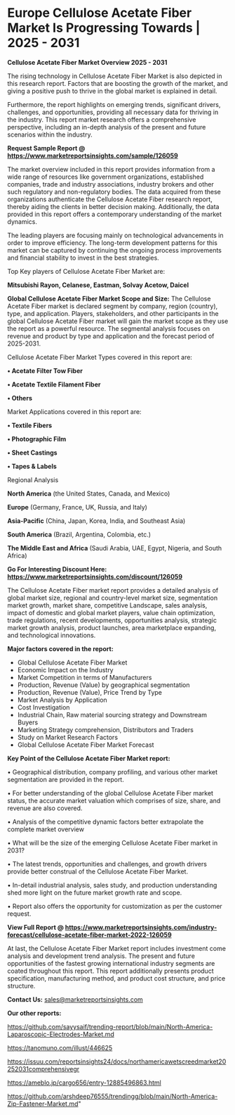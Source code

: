 # Europe Cellulose Acetate Fiber Market Is Progressing Towards | 2025 - 2031

<Strong> Cellulose Acetate Fiber Market Overview 2025 - 2031</strong>

The rising technology in Cellulose Acetate Fiber Market is also depicted in this research report. Factors that are boosting the growth of the market, and giving a positive push to thrive in the global market is explained in detail.

Furthermore, the report highlights on emerging trends, significant drivers, challenges, and opportunities, providing all necessary data for thriving in the industry. This report market research offers a comprehensive perspective, including an in-depth analysis of the present and future scenarios within the industry.

<strong>Request Sample Report @ <a href=https://www.marketreportsinsights.com/sample/126059>https://www.marketreportsinsights.com/sample/126059</a></strong>

The market overview included in this report provides information from a wide range of resources like government organizations, established companies, trade and industry associations, industry brokers and other such regulatory and non-regulatory bodies. The data acquired from these organizations authenticate the Cellulose Acetate Fiber research report, thereby aiding the clients in better decision making. Additionally, the data provided in this report offers a contemporary understanding of the market dynamics.

The leading players are focusing mainly on technological advancements in order to improve efficiency. The long-term development patterns for this market can be captured by continuing the ongoing process improvements and financial stability to invest in the best strategies.

Top Key players of Cellulose Acetate Fiber Market are:

<strong>Mitsubishi Rayon, Celanese, Eastman, Solvay Acetow, Daicel</strong>

<strong><b>Global Cellulose Acetate Fiber Market Scope and Size:</b></strong>
The Cellulose Acetate Fiber market is declared segment by company, region (country), type, and application. Players, stakeholders, and other participants in the global Cellulose Acetate Fiber market will gain the market scope as they use the report as a powerful resource. The segmental analysis focuses on revenue and product by type and application and the forecast period of 2025-2031.

Cellulose Acetate Fiber Market Types covered in this report are:

<strong>• Acetate Filter Tow Fiber

• Acetate Textile Filament Fiber

• Others</strong>

Market Applications covered in this report are:

<strong>• Textile Fibers

• Photographic Film

• Sheet Castings

• Tapes & Labels</strong> 

Regional Analysis

<strong>North America</strong> (the United States, Canada, and Mexico)

<strong>Europe</strong> (Germany, France, UK, Russia, and Italy)

<strong>Asia-Pacific</strong> (China, Japan, Korea, India, and Southeast Asia)

<strong>South America</strong> (Brazil, Argentina, Colombia, etc.)

<strong>The Middle East and Africa</strong> (Saudi Arabia, UAE, Egypt, Nigeria, and South Africa)

<strong>Go For Interesting Discount Here: <a href=https://www.marketreportsinsights.com/discount/126059>https://www.marketreportsinsights.com/discount/126059</a></strong>

The Cellulose Acetate Fiber market report provides a detailed analysis of global market size, regional and country-level market size, segmentation market growth, market share, competitive Landscape, sales analysis, impact of domestic and global market players, value chain optimization, trade regulations, recent developments, opportunities analysis, strategic market growth analysis, product launches, area marketplace expanding, and technological innovations.

<strong><b>Major factors covered in the report:</b></strong>
<ul>
  <li>Global Cellulose Acetate Fiber Market </li>
  <li>Economic Impact on the Industry</li>
  <li>Market Competition in terms of Manufacturers</li>
  <li>Production, Revenue (Value) by geographical segmentation</li>
  <li>Production, Revenue (Value), Price Trend by Type</li>
  <li>Market Analysis by Application</li>
  <li>Cost Investigation</li>
  <li>Industrial Chain, Raw material sourcing strategy and Downstream Buyers</li>
  <li>Marketing Strategy comprehension, Distributors and Traders</li>
  <li>Study on Market Research Factors</li>
  <li>Global Cellulose Acetate Fiber Market Forecast</li>
</ul>

<strong><b>Key Point of the Cellulose Acetate Fiber Market report:</b></strong>

• Geographical distribution, company profiling, and various other market segmentation are provided in the report.

• For better understanding of the global Cellulose Acetate Fiber market status, the accurate market valuation which comprises of size, share, and revenue are also covered.

• Analysis of the competitive dynamic factors better extrapolate the complete market overview

• What will be the size of the emerging Cellulose Acetate Fiber market in 2031?

• The latest trends, opportunities and challenges, and growth drivers provide better construal of the Cellulose Acetate Fiber Market.

• In-detail industrial analysis, sales study, and production understanding shed more light on the future market growth rate and scope.

• Report also offers the opportunity for customization as per the customer request.

<strong><b>View Full Report @ <a href=https://www.marketreportsinsights.com/industry-forecast/cellulose-acetate-fiber-market-2022-126059>https://www.marketreportsinsights.com/industry-forecast/cellulose-acetate-fiber-market-2022-126059</a></b></strong>


At last, the Cellulose Acetate Fiber Market report includes investment come analysis and development trend analysis. The present and future opportunities of the fastest growing international industry segments are coated throughout this report. This report additionally presents product specification, manufacturing method, and product cost structure, and price structure.

<strong>Contact Us:</strong>
sales@marketreportsinsights.com

<strong>Our other reports:</strong>

<a href=https://github.com/sayysaif/trending-report/blob/main/North-America-Laparoscopic-Electrodes-Market.md>https://github.com/sayysaif/trending-report/blob/main/North-America-Laparoscopic-Electrodes-Market.md</a>

<a href=https://tanomuno.com/illust/446625>https://tanomuno.com/illust/446625</a>

<a href=https://issuu.com/reportsinsights24/docs/northamericawetscreedmarket20252031comprehensivegr>https://issuu.com/reportsinsights24/docs/northamericawetscreedmarket20252031comprehensivegr</a>

<a href=https://ameblo.jp/cargo656/entry-12885496863.html>https://ameblo.jp/cargo656/entry-12885496863.html</a>

<a href=https://github.com/arshdeep76555/trendingg/blob/main/North-America-Zip-Fastener-Market.md>https://github.com/arshdeep76555/trendingg/blob/main/North-America-Zip-Fastener-Market.md</a>"
